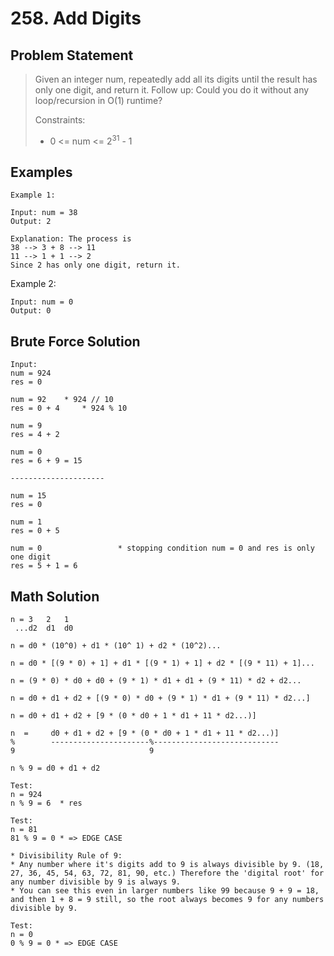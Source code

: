 # 258. Add Digits

## Problem Statement

> Given an integer num, repeatedly add all its digits until the result has only one digit, and return it.
> Follow up: Could you do it without any loop/recursion in O(1) runtime?
>
> Constraints:
>
> - 0 <= num <= 2<sup>31</sup> - 1

## Examples

```
Example 1:

Input: num = 38
Output: 2

Explanation: The process is
38 --> 3 + 8 --> 11
11 --> 1 + 1 --> 2
Since 2 has only one digit, return it.
```

Example 2:

```
Input: num = 0
Output: 0
```

## Brute Force Solution

```
Input:
num = 924
res = 0

num = 92    * 924 // 10
res = 0 + 4     * 924 % 10

num = 9
res = 4 + 2

num = 0
res = 6 + 9 = 15

---------------------

num = 15
res = 0

num = 1
res = 0 + 5

num = 0                 * stopping condition num = 0 and res is only one digit
res = 5 + 1 = 6

```

## Math Solution

```
n = 3   2   1
 ...d2  d1  d0

n = d0 * (10^0) + d1 * (10^ 1) + d2 * (10^2)...

n = d0 * [(9 * 0) + 1] + d1 * [(9 * 1) + 1] + d2 * [(9 * 11) + 1]...

n = (9 * 0) * d0 + d0 + (9 * 1) * d1 + d1 + (9 * 11) * d2 + d2...

n = d0 + d1 + d2 + [(9 * 0) * d0 + (9 * 1) * d1 + (9 * 11) * d2...]

n = d0 + d1 + d2 + [9 * (0 * d0 + 1 * d1 + 11 * d2...)]

n  =     d0 + d1 + d2 + [9 * (0 * d0 + 1 * d1 + 11 * d2...)]
%        ----------------------%----------------------------
9                              9

n % 9 = d0 + d1 + d2

Test:
n = 924
n % 9 = 6  * res

Test:
n = 81
81 % 9 = 0 * => EDGE CASE

* Divisibility Rule of 9:
* Any number where it's digits add to 9 is always divisible by 9. (18, 27, 36, 45, 54, 63, 72, 81, 90, etc.) Therefore the 'digital root' for any number divisible by 9 is always 9.
* You can see this even in larger numbers like 99 because 9 + 9 = 18, and then 1 + 8 = 9 still, so the root always becomes 9 for any numbers divisible by 9.

Test:
n = 0
0 % 9 = 0 * => EDGE CASE
```
